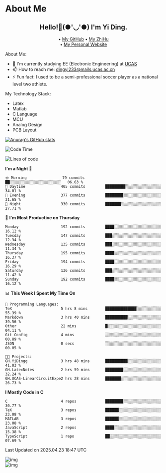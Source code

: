 # About Me

<h2 style="text-align:center;"> Hello!👋(●'◡'●) I'm Yi Ding.</h2>

<div style="text-align:center;">
  • <a href="https://github.com/YiDingg">My GitHub</a>
  • <a href="https://www.zhihu.com/people/YiDingg">My ZhiHu</a><br>
  • <a href="https://yidingg.github.io/YiDingg">My Personal Website</a><br>
</div>

About Me:
- 🔭 I'm currently studying EE (Electronic Engineering) at [UCAS](https://www.ucas.ac.cn/)
- 📫 How to reach me: dingyi233@mails.ucas.ac.cn
- ⚡ Fun fact: I used to be a semi-professional soccer player as a national level two athlete.

My Technology Stack:
- Latex
- Matlab
- C Language
- MCU 
- Analog Design
- PCB Layout


[![Anurag's GitHub stats](https://github-readme-stats.vercel.app/api?username=YiDingg)](https://github.com/anuraghazra/github-readme-stats)

<!--START_SECTION:waka-->
![Code Time](http://img.shields.io/badge/Code%20Time-1%2C091%20hrs%2043%20mins-blue)

![Lines of code](https://img.shields.io/badge/From%20Hello%20World%20I%27ve%20Written-769.5%20thousand%20lines%20of%20code-blue)

**I'm a Night 🦉** 

```text
🌞 Morning                79 commits          ██░░░░░░░░░░░░░░░░░░░░░░░   06.63 % 
🌆 Daytime                405 commits         █████████░░░░░░░░░░░░░░░░   34.01 % 
🌃 Evening                377 commits         ████████░░░░░░░░░░░░░░░░░   31.65 % 
🌙 Night                  330 commits         ███████░░░░░░░░░░░░░░░░░░   27.71 % 
```
📅 **I'm Most Productive on Thursday** 

```text
Monday                   192 commits         ████░░░░░░░░░░░░░░░░░░░░░   16.12 % 
Tuesday                  147 commits         ███░░░░░░░░░░░░░░░░░░░░░░   12.34 % 
Wednesday                135 commits         ███░░░░░░░░░░░░░░░░░░░░░░   11.34 % 
Thursday                 195 commits         ████░░░░░░░░░░░░░░░░░░░░░   16.37 % 
Friday                   194 commits         ████░░░░░░░░░░░░░░░░░░░░░   16.29 % 
Saturday                 136 commits         ███░░░░░░░░░░░░░░░░░░░░░░   11.42 % 
Sunday                   192 commits         ████░░░░░░░░░░░░░░░░░░░░░   16.12 % 
```


📊 **This Week I Spent My Time On** 

```text
💬 Programming Languages: 
TeX                      5 hrs 8 mins        ██████████████░░░░░░░░░░░   55.39 % 
Markdown                 3 hrs 40 mins       ██████████░░░░░░░░░░░░░░░   39.56 % 
Other                    22 mins             █░░░░░░░░░░░░░░░░░░░░░░░░   04.11 % 
Git Config               4 mins              ░░░░░░░░░░░░░░░░░░░░░░░░░   00.89 % 
JSON                     0 secs              ░░░░░░░░░░░░░░░░░░░░░░░░░   00.05 % 

🐱‍💻 Projects: 
GH.YiDingg               3 hrs 48 mins       ██████████░░░░░░░░░░░░░░░   41.03 % 
GH.LatexNotes            2 hrs 59 mins       ████████░░░░░░░░░░░░░░░░░   32.24 % 
GH.UCAS-LinearCircuitExpe2 hrs 28 mins       ███████░░░░░░░░░░░░░░░░░░   26.73 % 
```

**I Mostly Code in C** 

```text
C                        4 repos             ████████░░░░░░░░░░░░░░░░░   30.77 % 
TeX                      3 repos             ██████░░░░░░░░░░░░░░░░░░░   23.08 % 
MATLAB                   3 repos             ██████░░░░░░░░░░░░░░░░░░░   23.08 % 
JavaScript               2 repos             ████░░░░░░░░░░░░░░░░░░░░░   15.38 % 
TypeScript               1 repo              ██░░░░░░░░░░░░░░░░░░░░░░░   07.69 % 
```




 Last Updated on 2025.04.23 18:47 UTC
<!--END_SECTION:waka-->

<!-- Coding activity over the last year -->
<div class='center'><img src='https://wakatime.com/share/@YiDingg/260601e0-8e46-41ab-9832-d4d0ae5fd0bd.svg' alt='img'/></div>

<!-- Languages over the last year -->
<div class='center'><img src='https://wakatime.com/share/@YiDingg/99546fa3-4cc3-4808-ab6e-13f38e27aba1.svg' alt='img'/></div>
